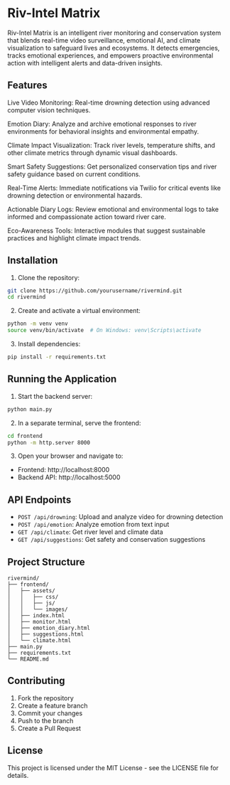 # Riv-Intel Matrix

Riv-Intel Matrix is an intelligent river monitoring and conservation system that blends real-time video surveillance, emotional AI, and climate visualization to safeguard lives and ecosystems. It detects emergencies, tracks emotional experiences, and empowers proactive environmental action with intelligent alerts and data-driven insights.

## Features
 Live Video Monitoring: Real-time drowning detection using advanced computer vision techniques.

Emotion Diary: Analyze and archive emotional responses to river environments for behavioral insights and environmental empathy.

Climate Impact Visualization: Track river levels, temperature shifts, and other climate metrics through dynamic visual dashboards.

Smart Safety Suggestions: Get personalized conservation tips and river safety guidance based on current conditions.

Real-Time Alerts: Immediate notifications via Twilio for critical events like drowning detection or environmental hazards.

Actionable Diary Logs: Review emotional and environmental logs to take informed and compassionate action toward river care.

Eco-Awareness Tools: Interactive modules that suggest sustainable practices and highlight climate impact trends.
## Installation

1. Clone the repository:
```bash
git clone https://github.com/yourusername/rivermind.git
cd rivermind
```

2. Create and activate a virtual environment:
```bash
python -m venv venv
source venv/bin/activate  # On Windows: venv\Scripts\activate
```

3. Install dependencies:
```bash
pip install -r requirements.txt
```

## Running the Application

1. Start the backend server:
```bash
python main.py
```

2. In a separate terminal, serve the frontend:
```bash
cd frontend
python -m http.server 8000
```

3. Open your browser and navigate to:
- Frontend: http://localhost:8000
- Backend API: http://localhost:5000

## API Endpoints

- `POST /api/drowning`: Upload and analyze video for drowning detection
- `POST /api/emotion`: Analyze emotion from text input
- `GET /api/climate`: Get river level and climate data
- `GET /api/suggestions`: Get safety and conservation suggestions

## Project Structure

```
rivermind/
├── frontend/
│   ├── assets/
│   │   ├── css/
│   │   ├── js/
│   │   └── images/
│   ├── index.html
│   ├── monitor.html
│   ├── emotion_diary.html
│   ├── suggestions.html
│   └── climate.html
├── main.py
├── requirements.txt
└── README.md
```

## Contributing

1. Fork the repository
2. Create a feature branch
3. Commit your changes
4. Push to the branch
6. Create a Pull Request

## License

This project is licensed under the MIT License - see the LICENSE file for details. 
